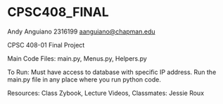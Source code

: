 # CPSC408_FINAL

Andy Anguiano
2316199
aanguiano@chapman.edu

CPSC 408-01
Final Project

Main Code Files: main.py, Menus.py, Helpers.py

To Run: Must have access to database with specific IP address. Run the main.py file in any place where you run python code.

Resources: Class Zybook, Lecture Videos, Classmates: Jessie Roux
